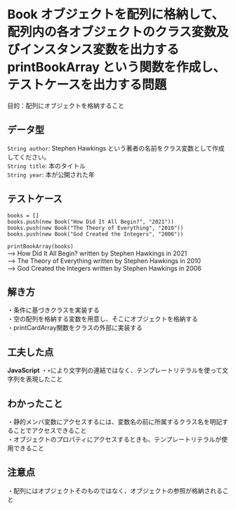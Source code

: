 # Book オブジェクトを配列に格納して、配列内の各オブジェクトのクラス変数及びインスタンス変数を出力する printBookArray という関数を作成し、テストケースを出力する問題
目的：配列にオブジェクトを格納すること<br>

## データ型
`String author`: Stephen Hawkings という著者の名前をクラス変数として作成してください。<br>
`String title`: 本のタイトル<br>
`String year`: 本が公開された年<br>

## テストケース
`books = []`<br>
`books.push(new Book("How Did It All Begin?", "2021"))`<br>
`books.push(new Book("The Theory of Everything", "2010"))`<br>
`books.push(new Book("God Created the Integers", "2006"))`<br>

`printBookArray(books)`<br>
--> How Did It All Begin? written by Stephen Hawkings in 2021<br>
--> The Theory of Everything written by Stephen Hawkings in 2010<br>
--> God Created the Integers written by Stephen Hawkings in 2006<br>

## 解き方
・条件に基づきクラスを実装する<br>
・空の配列を格納する変数を用意し、そこにオブジェクトを格納する<br>
・printCardArray関数をクラスの外部に実装する<br>

## 工夫した点
**JavaScript**
・`+`により文字列の連結ではなく、テンプレートリテラルを使って文字列を表現したこと<br>

## わかったこと
・静的メンバ変数にアクセスするには、変数名の前に所属するクラス名を明記することでアクセスできること<br>
・オブジェクトのプロパティにアクセスするときも、テンプレートリテラルが使用できること<br>

## 注意点
・配列にはオブジェクトそのものではなく、オブジェクトの参照が格納されること<br>
